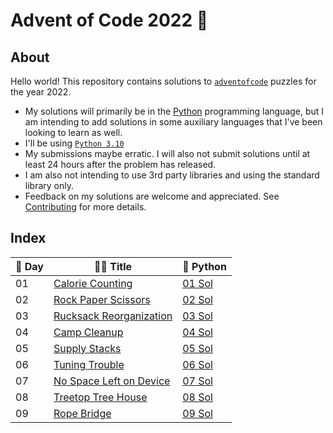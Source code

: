 # Advent of Code 2022 🎄

## About

Hello world! This repository contains solutions to [`adventofcode`](https://adventofcode.com/) puzzles for the year 2022.

* My solutions will primarily be in the [Python](https://python.org) programming language, but I am intending to add solutions in some auxiliary languages that I've been looking to learn as well.
* I'll be using [`Python 3.10`](https://docs.python.org/3.10/whatsnew/3.10.html)
* My submissions maybe erratic. I will also not submit solutions until at least 24 hours after the problem has released.
* I am also not intending to use 3rd party libraries and using the standard library only.
* Feedback on my solutions are welcome and appreciated. See [Contributing](CONTRIBUTING.md) for more details.

## Index

| 🎑 Day | 🎅🏽 Title | 🐍 Python |
| --- | ----- | -------- |
| 01 | [Calorie Counting](https://adventofcode.com/2022/day/1) | [01 Sol](aoc/01/2022_01.py) |
| 02 | [Rock Paper Scissors](https://adventofcode.com/2022/day/2) | [02 Sol](aoc/02/2022_02.py) |
| 03 | [Rucksack Reorganization](https://adventofcode.com/2022/day/3) | [03 Sol](aoc/03/2022_03.py) |
| 04 | [Camp Cleanup](https://adventofcode.com/2022/day/4) | [04 Sol](aoc/04/2022_04.py) |
| 05 | [Supply Stacks](https://adventofcode.com/2022/day/5) | [05 Sol](aoc/05/2022_05.py) |
| 06 | [Tuning Trouble](https://adventofcode.com/2022/day/6) | [06 Sol](aoc/06/2022_06.py) |
| 07 | [No Space Left on Device](https://adventofcode.com/2022/day/7) | [07 Sol](aoc/07/2022_07.py) |
| 08 | [Treetop Tree House](https://adventofcode.com/2022/day/8) | [08 Sol](aoc/08/2022_08.py) |
| 09 | [Rope Bridge](https://adventofcode.com/2022/day/9) | [09 Sol](aoc/09/2022_09.py) |
